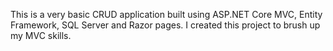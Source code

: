 This is a very basic CRUD application built using ASP.NET Core MVC, Entity Framework, SQL Server and Razor pages. I created this project to brush up my MVC skills.
